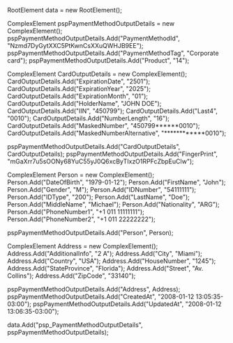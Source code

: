RootElement data = new RootElement();


ComplexElement pspPaymentMethodOutputDetails = new ComplexElement();
pspPaymentMethodOutputDetails.Add("PaymentMethodId", "Nzmd7DyGytXXC5PtKwnCsXXuQWHJB9EE");
pspPaymentMethodOutputDetails.Add("PaymentMethodTag", "Corporate card");
pspPaymentMethodOutputDetails.Add("Product", "14");

ComplexElement CardOutputDetails = new ComplexElement();
CardOutputDetails.Add("ExpirationDate", "2501");
CardOutputDetails.Add("ExpirationYear", "2025");
CardOutputDetails.Add("ExpirationMonth", "01");
CardOutputDetails.Add("HolderName", "JOHN DOE");
CardOutputDetails.Add("IIN", "450799");
CardOutputDetails.Add("Last4", "0010");
CardOutputDetails.Add("NumberLength", "16");
CardOutputDetails.Add("MaskedNumber", "450799******0010");
CardOutputDetails.Add("MaskedNumberAlternative", "************0010");

pspPaymentMethodOutputDetails.Add("CardOutputDetails", CardOutputDetails);
pspPaymentMethodOutputDetails.Add("FingerPrint", "mGaXrr7u5sOONy68YuC55yJ0Q6xcByTIxzO1RPFcZbpEuClw");

ComplexElement Person = new ComplexElement();
Person.Add("DateOfBirth", "1979-01-12");
Person.Add("FirstName", "John");
Person.Add("Gender", "M");
Person.Add("IDNumber", "54111111");
Person.Add("IDType", "200");
Person.Add("LastName", "Doe");
Person.Add("MiddleName", "Michael");
Person.Add("Nationality", "ARG");
Person.Add("PhoneNumber1", "+1 011 11111111");
Person.Add("PhoneNumber2", "+1 011 22222222");

pspPaymentMethodOutputDetails.Add("Person", Person);

ComplexElement Address = new ComplexElement();
Address.Add("AdditionalInfo", "2 A");
Address.Add("City", "Miami");
Address.Add("Country", "USA");
Address.Add("HouseNumber", "1245");
Address.Add("StateProvince", "Florida");
Address.Add("Street", "Av. Collins");
Address.Add("ZipCode", "33140");

pspPaymentMethodOutputDetails.Add("Address", Address);
pspPaymentMethodOutputDetails.Add("CreatedAt", "2008-01-12 13:05:35-03:00");
pspPaymentMethodOutputDetails.Add("UpdatedAt", "2008-01-12 13:06:35-03:00");

data.Add("psp_PaymentMethodOutputDetails", pspPaymentMethodOutputDetails);

